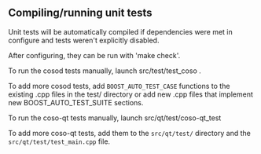 Compiling/running unit tests
------------------------------------

Unit tests will be automatically compiled if dependencies were met in configure
and tests weren't explicitly disabled.

After configuring, they can be run with 'make check'.

To run the cosod tests manually, launch src/test/test_coso .

To add more cosod tests, add `BOOST_AUTO_TEST_CASE` functions to the existing
.cpp files in the test/ directory or add new .cpp files that
implement new BOOST_AUTO_TEST_SUITE sections.

To run the coso-qt tests manually, launch src/qt/test/coso-qt_test

To add more coso-qt tests, add them to the `src/qt/test/` directory and
the `src/qt/test/test_main.cpp` file.
